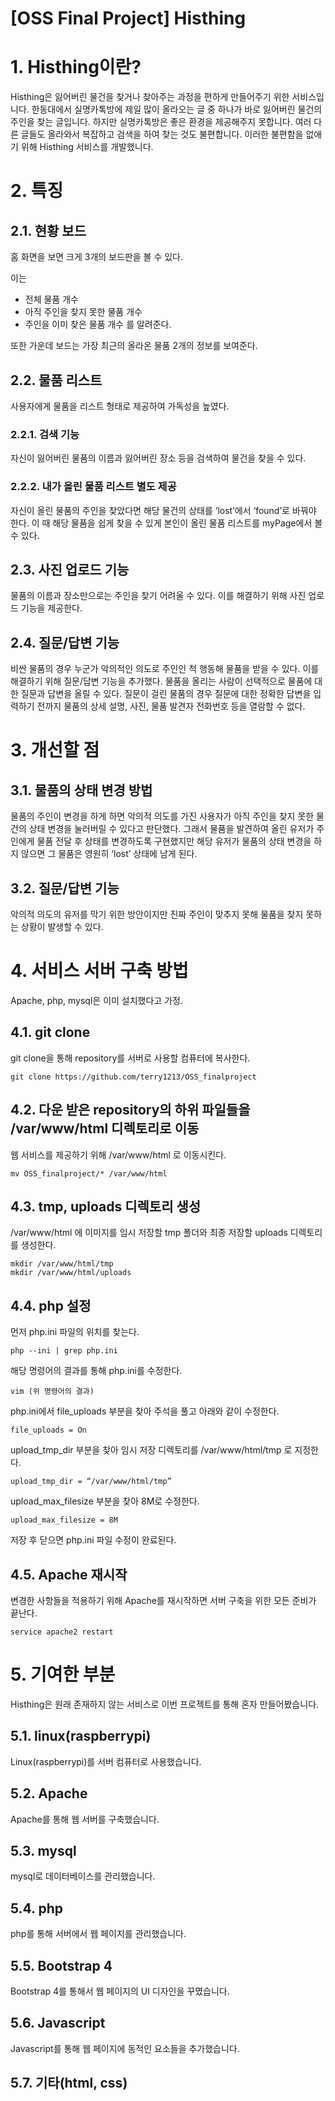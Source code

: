 # [OSS Final Project] Histhing

# 1. Histhing이란?
Histhing은 잃어버린 물건을 찾거나 찾아주는 과정을 편하게 만들어주기 위한 서비스입니다. 한동대에서 실명카톡방에 제일 많이 올라오는 글 중 하나가 바로 잃어버린 물건의 주인을 찾는 글입니다. 하지만 실명카톡방은 좋은 환경을 제공해주지 못합니다. 여러 다른 글들도 올라와서 복잡하고 검색을 하여 찾는 것도 불편합니다. 이러한 불편함을 없애기 위해 Histhing 서비스를 개발했니다.


# 2. 특징

## 2.1. 현황 보드
홈 화면을 보면 크게 3개의 보드판을 볼 수 있다.

이는
* 전체 물품 개수
* 아직 주인을 찾지 못한 물품 개수
* 주인을 이미 찾은 물품 개수
를 알려준다.

또한 가운데 보드는 가장 최근의 올라온 물품 2개의 정보를 보여준다.

## 2.2. 물품 리스트
사용자에게 물품을  리스트 형태로 제공하여 가독성을 높였다.

### 2.2.1. 검색 기능
자신이 잃어버린 물품의 이름과 잃어버린 장소 등을 검색하여 물건을 찾을 수 있다.

### 2.2.2. 내가 올린 물품 리스트 별도 제공
자신이 올린 물품의 주인을 찾았다면 해당 물건의 상태를 ‘lost’에서 ‘found’로 바꿔야 한다. 이 때 해당 물품을 쉽게 찾을 수 있게 본인이 올린 물품 리스트를 myPage에서 볼 수 있다.

## 2.3. 사진 업로드 기능
물품의 이름과 장소만으로는 주인을 찾기 어려울 수 있다. 이를 해결하기 위해 사진 업로드 기능을 제공한다.

## 2.4. 질문/답변 기능
비싼 물품의 경우 누군가 악의적인 의도로 주인인 척 행동해 물품을 받을 수 있다. 이를 해결하기 위해 질문/답변 기능을 추가했다. 물품을 올리는 사람이 선택적으로 물품에 대한 질문과 답변을 올릴 수 있다. 질문이 걸린 물품의 경우 질문에 대한 정확한 답변을 입력하기 전까지 물품의 상세 설명, 사진, 물품 발견자 전화번호 등을 열람할 수 없다.

# 3. 개선할 점

## 3.1. 물품의 상태 변경 방법
물품의 주인이 변경을 하게 하면 악의적 의도를 가진 사용자가 아직 주인을 찾지 못한 물건의  상태 변경을 눌러버릴 수 있다고 판단했다. 그래서 물품을 발견하여 올린 유저가 주인에게 물품 전달 후 상태를 변경하도록 구현했지만 해당 유저가 물품의 상태 변경을 하지 않으면 그 물품은 영원히 ‘lost’ 상태에 남게 된다.

## 3.2. 질문/답변 기능
악의적 의도의 유저를 막기 위한 방안이지만 진짜 주인이 맞추지 못해 물품을 찾지 못하는 상황이 발생할 수 있다.

# 4. 서비스 서버 구축 방법
Apache, php, mysql은 이미 설치했다고 가정.

## 4.1. git clone
git clone을 통해 repository를 서버로 사용할 컴퓨터에 복사한다.

	git clone https://github.com/terry1213/OSS_finalproject

## 4.2. 다운 받은 repository의 하위 파일들을 /var/www/html 디렉토리로 이동
웹 서비스를 제공하기 위해 /var/www/html 로 이동시킨다.

	mv OSS_finalproject/* /var/www/html

## 4.3. tmp, uploads 디렉토리 생성
/var/www/html 에 이미지를 임시 저장할 tmp 폴더와 최종 저장할 uploads 디렉토리를 생성한다.

	mkdir /var/www/html/tmp
	mkdir /var/www/html/uploads

## 4.4. php 설정
먼저 php.ini 파일의 위치를 찾는다.

	php --ini | grep php.ini

해당 명령어의 결과를 통해 php.ini를 수정한다.

	vim (위 명령어의 결과)

php.ini에서 file_uploads 부분을 찾아 주석을 풀고 아래와 같이 수정한다.

	file_uploads = On

upload_tmp_dir 부분을 찾아 임시 저장 디렉토리를 /var/www/html/tmp 로 지정한다.

	upload_tmp_dir = “/var/www/html/tmp”

upload_max_filesize 부분을 찾아 8M로 수정한다.

	upload_max_filesize = 8M
	
저장 후 닫으면 php.ini 파일 수정이 완료된다.

## 4.5. Apache 재시작
변경한 사항들을 적용하기 위해 Apache를 재시작하면 서버 구축을 위한 모든 준비가 끝난다.

	service apache2 restart

# 5. 기여한 부분
Histhing은 원래 존재하지 않는 서비스로 이번 프로젝트를 통해 혼자 만들어봤습니다.

## 5.1. linux(raspberrypi)
Linux(raspberrypi)를 서버 컴퓨터로 사용했습니다.

## 5.2. Apache
Apache를 통해 웹 서버를 구축했습니다.


## 5.3. mysql
mysql로 데이터베이스를 관리했습니다.

## 5.4. php
php를 통해 서버에서 웹 페이지를 관리했습니다.

## 5.5. Bootstrap 4
Bootstrap 4를 통해서 웹 페이지의 UI 디자인을 꾸몄습니다.

## 5.6. Javascript
Javascript를 통해 웹 페이지에 동적인 요소들을 추가했습니다.

## 5.7. 기타(html, css)
